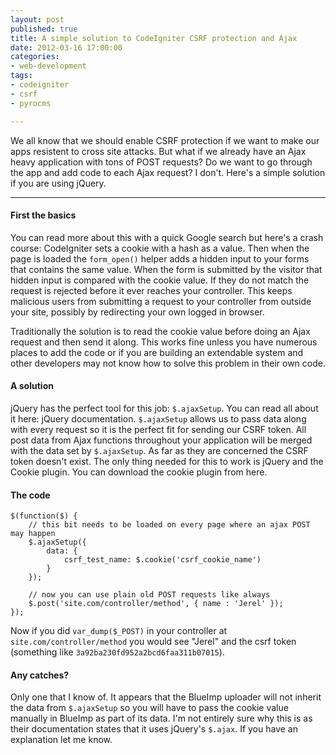 ```yaml
---
layout: post
published: true
title: A simple solution to CodeIgniter CSRF protection and Ajax
date: 2012-03-16 17:00:00
categories:
- web-development
tags:
- codeigniter
- csrf
- pyrocms

---
```


We all know that we should enable CSRF protection if we want to make our apps resistent to cross site attacks. But what if we already have an Ajax heavy application with tons of POST requests? Do we want to go through the app and add code to each Ajax request? I don&#39;t. Here&#39;s a simple solution if you are using jQuery.

---


#### First the basics

You can read more about this with a quick Google search but here's a crash course: CodeIgniter sets a cookie with a hash as a value. Then when the page is loaded the `form_open()` helper adds a hidden input to your forms that contains the same value. When the form is submitted by the visitor that hidden input is compared with the cookie value. If they do not match the request is rejected before it ever reaches your controller. This keeps malicious users from submitting a request to your controller from outside your site, possibly by redirecting your own logged in browser.

Traditionally the solution is to read the cookie value before doing an Ajax request and then send it along. This works fine unless you have numerous places to add the code or if you are building an extendable system and other developers may not know how to solve this problem in their own code.

#### A solution

jQuery has the perfect tool for this job: `$.ajaxSetup`. You can read all about it here: jQuery documentation. `$.ajaxSetup` allows us to pass data along with every request so it is the perfect fit for sending our CSRF token. All post data from Ajax functions throughout your application will be merged with the data set by `$.ajaxSetup`. As far as they are concerned the CSRF token doesn't exist. The only thing needed for this to work is jQuery and the Cookie plugin. You can download the cookie plugin from here.

#### The code

    $(function($) {
        // this bit needs to be loaded on every page where an ajax POST may happen
        $.ajaxSetup({
            data: {
                csrf_test_name: $.cookie('csrf_cookie_name')
            }
        });

        // now you can use plain old POST requests like always
        $.post('site.com/controller/method', { name : 'Jerel' });
    });

Now if you did `var_dump($_POST)` in your controller at `site.com/controller/method` you would see "Jerel" and the csrf token (something like `3a92ba230fd952a2bcd6faa311b07015`).

#### Any catches?

Only one that I know of. It appears that the BlueImp uploader will not inherit the data from `$.ajaxSetup` so you will have to pass the cookie value manually in BlueImp as part of its data. I'm not entirely sure why this is as their documentation states that it uses jQuery's `$.ajax`. If you have an explanation let me know.
